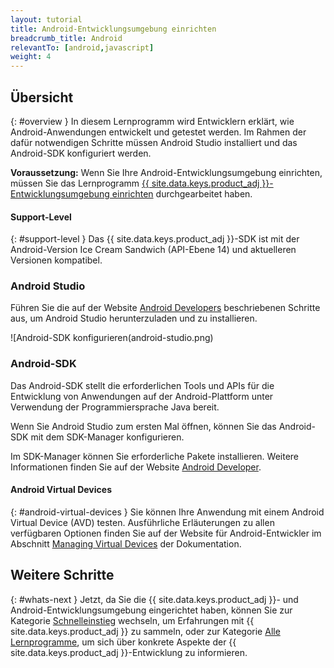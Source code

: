 ```yaml
---
layout: tutorial
title: Android-Entwicklungsumgebung einrichten
breadcrumb_title: Android
relevantTo: [android,javascript]
weight: 4
---
```

<!-- NLS_CHARSET=UTF-8 -->
## Übersicht
{: #overview }
In diesem Lernprogramm wird Entwicklern erklärt, wie Android-Anwendungen entwickelt und getestet werden. Im Rahmen der dafür notwendigen Schritte müssen
Android Studio installiert und das Android-SDK konfiguriert werden. 

**Voraussetzung:** Wenn Sie Ihre Android-Entwicklungsumgebung
einrichten, müssen Sie das Lernprogramm [{{ site.data.keys.product_adj }}-Entwicklungsumgebung einrichten](../mobilefirst/) durchgearbeitet haben. 

#### Support-Level
{: #support-level }
Das {{ site.data.keys.product_adj }}-SDK
ist mit der Android-Version Ice Cream Sandwich (API-Ebene 14) und
aktuelleren Versionen kompatibel. 

### Android Studio
Führen Sie die auf der Website [Android Developers](http://developer.android.com/develop/index.html) beschriebenen Schritte aus,
um Android Studio herunterzuladen und zu installieren.

![Android-SDK konfigurieren(android-studio.png)

### Android-SDK
Das Android-SDK stellt die erforderlichen Tools und APIs für die Entwicklung von Anwendungen auf der Android-Plattform unter Verwendung der Programmiersprache Java bereit. 

Wenn Sie Android Studio zum ersten Mal öffnen, können Sie das Android-SDK mit dem SDK-Manager konfigurieren.

Im SDK-Manager können Sie erforderliche Pakete installieren. Weitere Informationen finden Sie auf der Website [Android Developer](http://developer.android.com/sdk/index.html).

#### Android Virtual Devices
{: #android-virtual-devices }
Sie können Ihre Anwendung mit einem Android Virtual Device (AVD) testen. Ausführliche Erläuterungen zu allen verfügbaren Optionen
finden Sie
auf der Website für Android-Entwickler im Abschnitt [Managing Virtual Devices](http://developer.android.com/tools/devices/index.html) der Dokumentation. 

## Weitere Schritte
{: #whats-next }
Jetzt, da Sie die {{ site.data.keys.product_adj }}- und Android-Entwicklungsumgebung eingerichtet haben,
können Sie zur Kategorie [Schnelleinstieg](../../../quick-start/android/) wechseln, um
Erfahrungen mit {{ site.data.keys.product_adj }} zu sammeln, oder zur Kategorie
[Alle Lernprogramme](../../../all-tutorials), um sich über konkrete Aspekte der
{{ site.data.keys.product_adj }}-Entwicklung zu informieren. 
